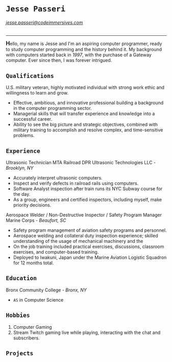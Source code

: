 # `Jesse Passeri`

###### jesse.passeri@codeimmersives.com

---

<span style="font-size:larger;">**H**</span>ello, my name is Jesse and I'm an aspiring computer programmer, ready to study computer programming and the history behind it. My background with computers started back in *1997*, with the purchase of a Gateway computer. Ever since then, I was forever intrigued.

## `Qualifications`

U.S. military veteran, highly motivated individual with strong work ethic and willingness to learn and grow.

* Effective, ambitious, and innovative professional building a background in the computer programming sector.
* Managerial skills that will transfer experience and knowledge into a successful career.
* Ability to see the big picture and strategic objectives, combined with military training to accomplish and resolve complex, and time-sensitive problems.

## `Experience`

Ultrasonic Technician MTA Railroad
DPR Ultrasonic Technologies LLC - *Brooklyn, NY*

* Accurately interpret ultrasonic computers.
* Inspect and verify defects in railroad rails using computers.
* Software Analyst inspection after train runs its NYC Subway course for the day.
* As a group, engineers and certified inspectors, including myself, make priority decisions.

Aerospace Welder / Non-Destructive Inspector / Safety Program Manager
Marine Corps - *Beaufort, SC*

* Safety program management of aviation safety programs and personnel.
* Aerospace welding and collateral duty inspection experience; skilled understanding of the usage of mechanical machinery and the
* On the job training included practical exercises, discussions, classroom exercises, and computer-based training.
* Deployed to Iwakuni, Japan under the Marine Aviation Logistic Squadron for 12 months total.

## `Education`

Bronx Community College - *Bronx, NY*

* `AS` in Computer Science

## `Hobbies`

1. Computer Gaming
2. Stream Twitch gaming live while playing, interacting with the chat and subscribers.

## `Projects`



